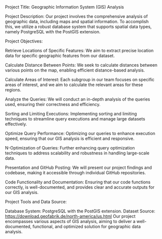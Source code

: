 Project Title: Geographic Information System (GIS) Analysis

Project Description:
Our project involves the comprehensive analysis of geographic data, including maps and spatial information. To accomplish this, we utilize a robust database system that supports spatial data types, namely PostgreSQL with the PostGIS extension.

Project Objectives:

Retrieve Locations of Specific Features: We aim to extract precise location data for specific geographic features from our dataset.

Calculate Distance Between Points: We seek to calculate distances between various points on the map, enabling efficient distance-based analysis.

Calculate Areas of Interest: Each subgroup in our team focuses on specific areas of interest, and we aim to calculate the relevant areas for these regions.

Analyze the Queries: We will conduct an in-depth analysis of the queries used, ensuring their correctness and efficiency.

Sorting and Limiting Executions: Implementing sorting and limiting techniques to streamline query executions and manage large datasets effectively.

Optimize Query Performance: Optimizing our queries to enhance execution speed, ensuring that our GIS analysis is efficient and responsive.

N-Optimization of Queries: Further enhancing query optimization techniques to address scalability and robustness in handling large-scale data.

Presentation and GitHub Posting: We will present our project findings and codebase, making it accessible through individual GitHub repositories.

Code Functionality and Documentation: Ensuring that our code functions correctly, is well-documented, and provides clear and accurate outputs for our GIS analysis.

Project Tools and Data Source:

Database System: PostgreSQL with the PostGIS extension.
Dataset Source: https://download.geofabrik.de/north-america/us.html 
Our project encompasses various aspects of GIS analysis, aiming to deliver a well-documented, functional, and optimized solution for geographic data analysis.
